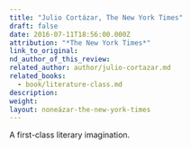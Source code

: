 ```yaml
---
title: "Julio Cortázar, The New York Times"
draft: false
date: 2016-07-11T18:56:00.000Z
attribution: "*The New York Times*"
link_to_original:
nd_author_of_this_review:
related_author: author/julio-cortazar.md
related_books:
  - book/literature-class.md
description:
weight:
layout: noneázar-the-new-york-times
---
```

A first-class literary imagination.

